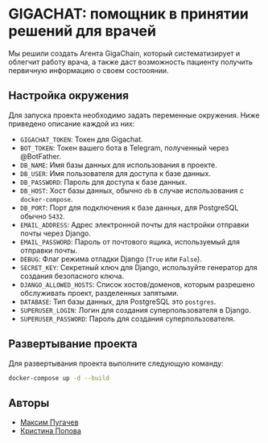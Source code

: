 # GIGACHAT: помощник в принятии решений для врачей

Мы решили создать Агента GigaChain, который систематизирует и облегчит работу врача, а также даст возможность пациенту получить первичную информацию о своем состооянии.

## Настройка окружения

Для запуска проекта необходимо задать переменные окружения. Ниже приведено описание каждой из них:

- `GIGACHAT_TOKEN`: Токен для Gigachat.
- `BOT_TOKEN`: Токен вашего бота в Telegram, полученный через @BotFather.
- `DB_NAME`: Имя базы данных для использования в проекте.
- `DB_USER`: Имя пользователя для доступа к базе данных.
- `DB_PASSWORD`: Пароль для доступа к базе данных.
- `DB_HOST`: Хост базы данных, обычно `db` в случае использования с `docker-compose`.
- `DB_PORT`: Порт для подключения к базе данных, для PostgreSQL обычно `5432`.
- `EMAIL_ADDRESS`: Адрес электронной почты для настройки отправки почты через Django.
- `EMAIL_PASSWORD`: Пароль от почтового ящика, используемый для отправки почты.
- `DEBUG`: Флаг режима отладки Django (`True` или `False`).
- `SECRET_KEY`: Секретный ключ для Django, используйте генератор для создания безопасного ключа.
- `DJANGO_ALLOWED_HOSTS`: Список хостов/доменов, которым разрешено обслуживать проект, разделенных запятыми.
- `DATABASE`: Тип базы данных, для PostgreSQL это `postgres`.
- `SUPERUSER_LOGIN`: Логин для создания суперпользователя в Django.
- `SUPERUSER_PASSWORD`: Пароль для создания суперпользователя.

## Развертывание проекта

Для развертывания проекта выполните следующую команду:

```sh
docker-compose up -d --build
```

## Авторы

- [Максим Пугачев](https://t.me/pugachev_maksim)
- [Кристина Попова](https://t.me/kristina_popova11)
